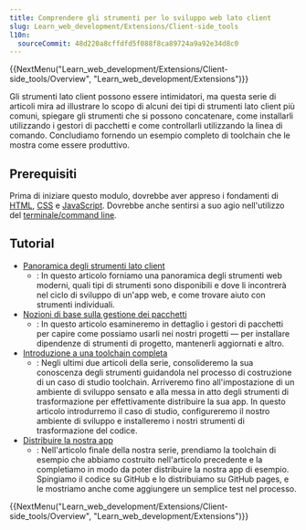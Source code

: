 ```yaml
---
title: Comprendere gli strumenti per lo sviluppo web lato client
slug: Learn_web_development/Extensions/Client-side_tools
l10n:
  sourceCommit: 48d220a8cffdfd5f088f8ca89724a9a92e34d8c0
---
```


{{NextMenu("Learn_web_development/Extensions/Client-side_tools/Overview", "Learn_web_development/Extensions")}}

Gli strumenti lato client possono essere intimidatori, ma questa serie di articoli mira ad illustrare lo scopo di alcuni dei tipi di strumenti lato client più comuni, spiegare gli strumenti che si possono concatenare, come installarli utilizzando i gestori di pacchetti e come controllarli utilizzando la linea di comando. Concludiamo fornendo un esempio completo di toolchain che le mostra come essere produttivo.

## Prerequisiti

Prima di iniziare questo modulo, dovrebbe aver appreso i fondamenti di [HTML](/it/docs/Learn_web_development/Core/Structuring_content), [CSS](/it/docs/Learn_web_development/Core/Styling_basics) e [JavaScript](/it/docs/Learn_web_development/Core/Scripting). Dovrebbe anche sentirsi a suo agio nell'utilizzo del [terminale/command line](/it/docs/Learn_web_development/Getting_started/Environment_setup/Command_line).

## Tutorial

- [Panoramica degli strumenti lato client](/it/docs/Learn_web_development/Extensions/Client-side_tools/Overview)
  - : In questo articolo forniamo una panoramica degli strumenti web moderni, quali tipi di strumenti sono disponibili e dove li incontrerà nel ciclo di sviluppo di un'app web, e come trovare aiuto con strumenti individuali.
- [Nozioni di base sulla gestione dei pacchetti](/it/docs/Learn_web_development/Extensions/Client-side_tools/Package_management)
  - : In questo articolo esamineremo in dettaglio i gestori di pacchetti per capire come possiamo usarli nei nostri progetti — per installare dipendenze di strumenti di progetto, mantenerli aggiornati e altro.
- [Introduzione a una toolchain completa](/it/docs/Learn_web_development/Extensions/Client-side_tools/Introducing_complete_toolchain)
  - : Negli ultimi due articoli della serie, consolideremo la sua conoscenza degli strumenti guidandola nel processo di costruzione di un caso di studio toolchain. Arriveremo fino all'impostazione di un ambiente di sviluppo sensato e alla messa in atto degli strumenti di trasformazione per effettivamente distribuire la sua app. In questo articolo introdurremo il caso di studio, configureremo il nostro ambiente di sviluppo e installeremo i nostri strumenti di trasformazione del codice.
- [Distribuire la nostra app](/it/docs/Learn_web_development/Extensions/Client-side_tools/Deployment)
  - : Nell'articolo finale della nostra serie, prendiamo la toolchain di esempio che abbiamo costruito nell'articolo precedente e la completiamo in modo da poter distribuire la nostra app di esempio. Spingiamo il codice su GitHub e lo distribuiamo su GitHub pages, e le mostriamo anche come aggiungere un semplice test nel processo.

{{NextMenu("Learn_web_development/Extensions/Client-side_tools/Overview", "Learn_web_development/Extensions")}}
